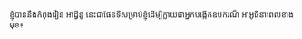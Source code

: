 ខ្ញុំបាននឹងកំពុងរៀន អាដ្វីនូ នេះជាផែនទីសម្រាប់ខ្ញុំដើម្បីក្លាយជាអ្នកបង្កើតឧបករណ៏ អាអូធីនាពេលខាងមុខ៖ 
